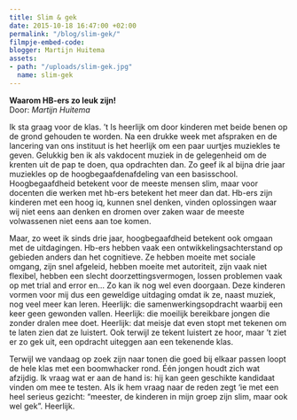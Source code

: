 ```yaml
---
title: Slim & gek
date: 2015-10-18 16:47:00 +02:00
permalink: "/blog/slim-gek/"
filmpje-embed-code: 
blogger: Martijn Huitema
assets:
- path: "/uploads/slim-gek.jpg"
  name: slim-gek
---
```


**Waarom HB-ers zo leuk zijn!**  
Door: *Martijn Huitema*

Ik sta graag voor de klas. ’t Is heerlijk om door kinderen met beide benen op de grond gehouden te worden. Na een drukke week met afspraken en de lancering van ons instituut is het heerlijk om een paar uurtjes muziekles te geven. Gelukkig ben ik als vakdocent muziek in de gelegenheid om de krenten uit de pap te doen, qua opdrachten dan. Zo geef ik al bijna drie jaar muziekles op de hoogbegaafdenafdeling van een basisschool. Hoogbegaafdheid betekent voor de meeste mensen slim, maar voor docenten die werken met hb-ers betekent het meer dan dat. Hb-ers zijn kinderen met een hoog iq, kunnen snel denken, vinden oplossingen waar wij niet eens aan denken en dromen over zaken waar de meeste volwassenen niet eens aan toe komen. 

Maar, zo weet ik sinds drie jaar, hoogbegaafdheid betekent ook omgaan met de uitdagingen. Hb-ers hebben vaak een ontwikkelingsachterstand op gebieden anders dan het cognitieve. Ze hebben moeite met sociale omgang, zijn snel afgeleid, hebben moeite met autoriteit, zijn vaak niet flexibel, hebben een slecht doorzettingsvermogen, lossen problemen vaak op met trial and error en… Zo kan ik nog wel even doorgaan. Deze kinderen vormen voor mij dus een geweldige uitdaging omdat ik ze, naast muziek, nog veel meer kan leren. Heerlijk: die samenwerkingsopdracht waarbij een keer geen gewonden vallen. Heerlijk: die moeilijk bereikbare jongen die zonder dralen mee doet. Heerlijk: dat meisje dat even stopt met tekenen om te laten zien dat ze luistert. Ook terwijl ze tekent luistert ze hoor, maar ’t ziet er zo gek uit, een opdracht uiteggen aan een tekenende klas. 

Terwijl we vandaag op zoek zijn naar tonen die goed bij elkaar passen loopt de hele klas met een boomwhacker rond. Één jongen houdt zich wat afzijdig. Ik vraag wat er aan de hand is: hij kan geen geschikte kandidaat vinden om mee te testen. Als ik hem vraag naar de reden zegt ‘ie met een heel serieus gezicht: “meester, de kinderen in mijn groep zijn slim, maar ook wel gek”. Heerlijk.
